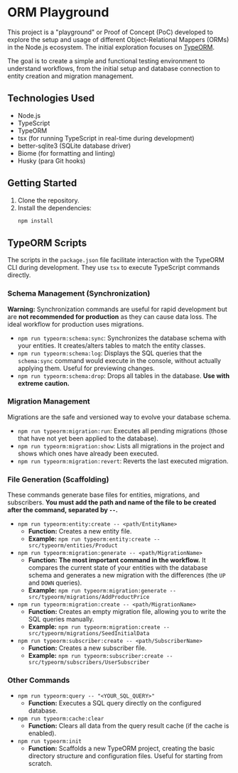 # ORM Playground

This project is a "playground" or Proof of Concept (PoC) developed to explore the setup and usage of different Object-Relational Mappers (ORMs) in the Node.js ecosystem. The initial exploration focuses on [TypeORM](https://typeorm.io/).

The goal is to create a simple and functional testing environment to understand workflows, from the initial setup and database connection to entity creation and migration management.

## Technologies Used

-   Node.js
-   TypeScript
-   TypeORM
-   tsx (for running TypeScript in real-time during development)
-   better-sqlite3 (SQLite database driver)
-   Biome (for formatting and linting)
-   Husky (para Git hooks)

## Getting Started

1.  Clone the repository.
2.  Install the dependencies:
    ```bash
    npm install
    ```

## TypeORM Scripts

The scripts in the `package.json` file facilitate interaction with the TypeORM CLI during development. They use `tsx` to execute TypeScript commands directly.

### Schema Management (Synchronization)

**Warning:** Synchronization commands are useful for rapid development but are **not recommended for production** as they can cause data loss. The ideal workflow for production uses migrations.

-   `npm run typeorm:schema:sync`: Synchronizes the database schema with your entities. It creates/alters tables to match the entity classes.
-   `npm run typeorm:schema:log`: Displays the SQL queries that the `schema:sync` command would execute in the console, without actually applying them. Useful for previewing changes.
-   `npm run typeorm:schema:drop`: Drops all tables in the database. **Use with extreme caution.**

### Migration Management

Migrations are the safe and versioned way to evolve your database schema.

-   `npm run typeorm:migration:run`: Executes all pending migrations (those that have not yet been applied to the database).
-   `npm run typeorm:migration:show`: Lists all migrations in the project and shows which ones have already been executed.
-   `npm run typeorm:migration:revert`: Reverts the last executed migration.

### File Generation (Scaffolding)

These commands generate base files for entities, migrations, and subscribers. **You must add the path and name of the file to be created after the command, separated by `--`.**

-   `npm run typeorm:entity:create -- <path/EntityName>`
    -   **Function:** Creates a new entity file.
    -   **Example:** `npm run typeorm:entity:create -- src/typeorm/entities/Product`
-   `npm run typeorm:migration:generate -- <path/MigrationName>`
    -   **Function:** **The most important command in the workflow.** It compares the current state of your entities with the database schema and generates a new migration with the differences (the `UP` and `DOWN` queries).
    -   **Example:** `npm run typeorm:migration:generate -- src/typeorm/migrations/AddProductPrice`
-   `npm run typeorm:migration:create -- <path/MigrationName>`
    -   **Function:** Creates an empty migration file, allowing you to write the SQL queries manually.
    -   **Example:** `npm run typeorm:migration:create -- src/typeorm/migrations/SeedInitialData`
-   `npm run typeorm:subscriber:create -- <path/SubscriberName>`
    -   **Function:** Creates a new subscriber file.
    -   **Example:** `npm run typeorm:subscriber:create -- src/typeorm/subscribers/UserSubscriber`

### Other Commands

-   `npm run typeorm:query -- "<YOUR_SQL_QUERY>"`
    -   **Function:** Executes a SQL query directly on the configured database.
-   `npm run typeorm:cache:clear`
    -   **Function:** Clears all data from the query result cache (if the cache is enabled).
-   `npm run typeorm:init`
    -   **Function:** Scaffolds a new TypeORM project, creating the basic directory structure and configuration files. Useful for starting from scratch.
